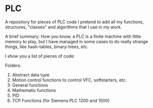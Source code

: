 # PLC
A repository for pieces of PLC code
I pretend to add all my functions, structures, "classes" and algorithms that I use in my work.

A brief summary:
How you know, a PLC is a finite machine with little memory to play, but I have managed in some cases to do really strange things, like hash-tables, binary-trees, etc.

I show you a list of pieces of code:

Folders:
1. Abstract data type
2. Motion control functions to control VFC, softstarters, etc.
3. General functions
4. Mathematic functions
5. PID
6. TCP Functions (for Siemens PLC 1200 and 1500)
